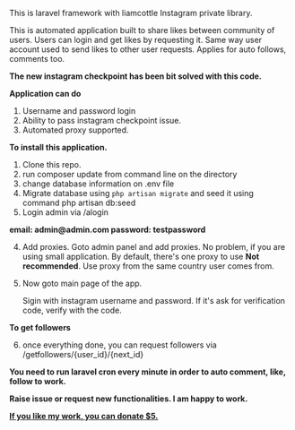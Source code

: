 
This is laravel framework with liamcottle Instagram private library.

This is automated application built to share likes between community of users. Users can login and get likes by requesting it. Same way user account used to send likes to other user requests. Applies for auto follows, comments too. 

<b>The new instagram checkpoint has been bit solved with this code.</b>

<b> Application can do </b>

1. Username and password login
2. Ability to pass instagram checkpoint issue.
3. Automated proxy supported.

<b> To install this application.</b>

1. Clone this repo.
2. run composer update from command line on the directory
3. change database information on .env file
2. Migrate database using `php artisan migrate` and seed it using command php artisan db:seed
3. Login admin via /alogin

<b>
   email: admin@admin.com
   password: testpassword
</b>

4. Add proxies. Goto admin panel and add proxies. No problem, if you are using small application. By default, there's one proxy to use <b>Not recommended</b>. Use proxy from the same country user comes from.

5. Now goto main page of the app.

   Sigin with instagram username and password. If it's ask for verification code, verify with the code.   
   
 <b> To get followers </b>
   
 6. once everything done, you can request followers via /getfollowers/{user_id}/{next_id}
 
 
 <b> You need to run laravel cron every minute in order to auto comment, like, follow to work.</a>

<b> Raise issue or request new functionalities. I am happy to work.</b>
 
 <b> <a href="https://paypal.me/muthukrishnanc/5"> If you like my work, you can donate $5.<a> </b>
